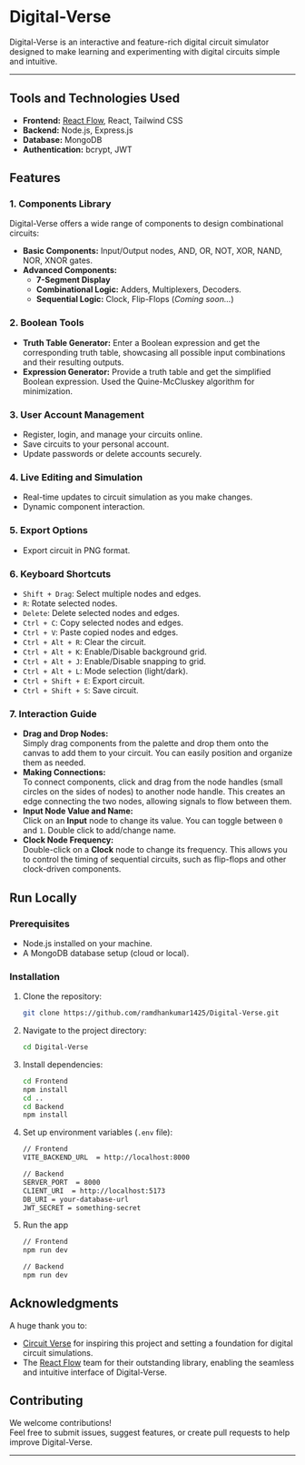 ﻿# Digital-Verse

Digital-Verse is an interactive and feature-rich digital circuit simulator designed to make learning and experimenting with digital circuits simple and intuitive.

---

## Tools and Technologies Used

-   **Frontend:** [React Flow](https://reactflow.dev/), React, Tailwind CSS
-   **Backend:** Node.js, Express.js
-   **Database:** MongoDB
-   **Authentication:** bcrypt, JWT

## Features

### 1. Components Library

Digital-Verse offers a wide range of components to design combinational circuits:

-   **Basic Components:** Input/Output nodes, AND, OR, NOT, XOR, NAND, NOR, XNOR gates.
-   **Advanced Components:**
    -   **7-Segment Display**
    -   **Combinational Logic:** Adders, Multiplexers, Decoders.
    -   **Sequential Logic:** Clock, Flip-Flops (_Coming soon..._)

### 2. Boolean Tools

-   **Truth Table Generator:** Enter a Boolean expression and get the corresponding truth table, showcasing all possible input combinations and their resulting outputs.
-   **Expression Generator:** Provide a truth table and get the simplified Boolean expression. Used the Quine-McCluskey algorithm for minimization.

### 3. User Account Management

-   Register, login, and manage your circuits online.
-   Save circuits to your personal account.
-   Update passwords or delete accounts securely.

### 4. Live Editing and Simulation

-   Real-time updates to circuit simulation as you make changes.
-   Dynamic component interaction.

### 5. Export Options

-   Export circuit in PNG format.

### 6. Keyboard Shortcuts

-   `Shift + Drag`: Select multiple nodes and edges.
-   `R`: Rotate selected nodes.
-   `Delete`: Delete selected nodes and edges.
-   `Ctrl + C`: Copy selected nodes and edges.
-   `Ctrl + V`: Paste copied nodes and edges.
-   `Ctrl + Alt + R`: Clear the circuit.
-   `Ctrl + Alt + K`: Enable/Disable background grid.
-   `Ctrl + Alt + J`: Enable/Disable snapping to grid.
-   `Ctrl + Alt + L`: Mode selection (light/dark).
-   `Ctrl + Shift + E`: Export circuit.
-   `Ctrl + Shift + S`: Save circuit.

### 7. Interaction Guide

-   **Drag and Drop Nodes:**  
    Simply drag components from the palette and drop them onto the canvas to add them to your circuit. You can easily position and organize them as needed.
-   **Making Connections:**  
    To connect components, click and drag from the node handles (small circles on the sides of nodes) to another node handle. This creates an edge connecting the two nodes, allowing signals to flow between them.
-   **Input Node Value and Name:**  
    Click on an **Input** node to change its value. You can toggle between `0` and `1`. Double click to add/change name.
-   **Clock Node Frequency:**  
    Double-click on a **Clock** node to change its frequency. This allows you to control the timing of sequential circuits, such as flip-flops and other clock-driven components.

## Run Locally

### Prerequisites

-   Node.js installed on your machine.
-   A MongoDB database setup (cloud or local).

### Installation

1. Clone the repository:
    ```bash
    git clone https://github.com/ramdhankumar1425/Digital-Verse.git
    ```
2. Navigate to the project directory:
    ```bash
    cd Digital-Verse
    ```
3. Install dependencies:
    ```bash
    cd Frontend
    npm install
    cd ..
    cd Backend
    npm install
    ```
4. Set up environment variables (`.env` file):

    ```bash
    // Frontend
    VITE_BACKEND_URL  = http://localhost:8000

    // Backend
    SERVER_PORT  = 8000
    CLIENT_URI  = http://localhost:5173
    DB_URI = your-database-url
    JWT_SECRET = something-secret
    ```

5. Run the app

    ```bash
    // Frontend
    npm run dev

    // Backend
    npm run dev
    ```

## Acknowledgments

A huge thank you to:

-   [Circuit Verse](https://circuitverse.org/) for inspiring this project and setting a foundation for digital circuit simulations.
-   The [React Flow](https://reactflow.dev/) team for their outstanding library, enabling the seamless and intuitive interface of Digital-Verse.

## Contributing

We welcome contributions!  
Feel free to submit issues, suggest features, or create pull requests to help improve Digital-Verse.

---
